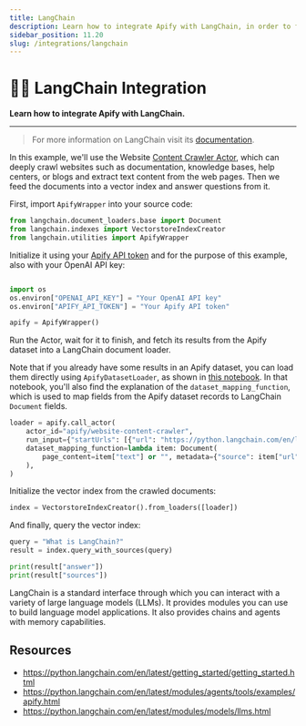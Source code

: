 ```yaml
---
title: LangChain
description: Learn how to integrate Apify with LangChain, in order to feed vector databases and LLMs with data crawled from the web.
sidebar_position: 11.20
slug: /integrations/langchain
---
```


# 🦜🔗 LangChain Integration

**Learn how to integrate Apify with LangChain.**

---

> For more information on LangChain visit its [documentation](https://python.langchain.com/en/latest/index.html).

In this example, we'll use the Website [Content Crawler Actor](https://apify.com/apify/website-content-crawler), which can deeply crawl websites such as documentation, knowledge bases, help centers, or blogs and extract text content from the web pages. Then we feed the documents into a vector index and answer questions from it.

First, import `ApifyWrapper` into your source code:

```python
from langchain.document_loaders.base import Document
from langchain.indexes import VectorstoreIndexCreator
from langchain.utilities import ApifyWrapper
```

Initialize it using your [Apify API token](https://console.apify.com/account/integrations) and for the purpose of this example, also with your OpenAI API key:

```python

import os
os.environ["OPENAI_API_KEY"] = "Your OpenAI API key"
os.environ["APIFY_API_TOKEN"] = "Your Apify API token"

apify = ApifyWrapper()
```

Run the Actor, wait for it to finish, and fetch its results from the Apify dataset into a LangChain document loader.

Note that if you already have some results in an Apify dataset, you can load them directly using `ApifyDatasetLoader`, as shown in [this notebook](https://github.com/hwchase17/langchain/blob/fe1eb8ca5f57fcd7c566adfc01fa1266349b72f3/docs/modules/indexes/document_loaders/examples/apify_dataset.ipynb). In that notebook, you'll also find the explanation of the `dataset_mapping_function`, which is used to map fields from the Apify dataset records to LangChain `Document` fields.

```python
loader = apify.call_actor(
    actor_id="apify/website-content-crawler",
    run_input={"startUrls": [{"url": "https://python.langchain.com/en/latest/"}]},
    dataset_mapping_function=lambda item: Document(
        page_content=item["text"] or "", metadata={"source": item["url"]}
    ),
)
```

Initialize the vector index from the crawled documents:

```python
index = VectorstoreIndexCreator().from_loaders([loader])
```

And finally, query the vector index:

```python
query = "What is LangChain?"
result = index.query_with_sources(query)

print(result["answer"])
print(result["sources"])
```

LangChain is a standard interface through which you can interact with a variety of large language models (LLMs). It provides modules you can use to build language model applications. It also provides chains and agents with memory capabilities.

## Resources

- <https://python.langchain.com/en/latest/getting_started/getting_started.html>
- <https://python.langchain.com/en/latest/modules/agents/tools/examples/apify.html>
- <https://python.langchain.com/en/latest/modules/models/llms.html>


